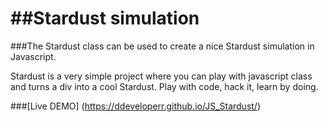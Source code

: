##Stardust simulation
=========

###The Stardust class can be used to create a nice Stardust simulation in Javascript.

Stardust is a very simple project where you can play with javascript class and turns a div into a cool Stardust. Play with code, hack it, learn by doing.

###[Live DEMO] (https://ddeveloperr.github.io/JS_Stardust/)


